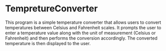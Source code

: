 # TempretureConverter
This program is a simple temperature converter that allows users to convert temperatures between Celsius and Fahrenheit scales. It prompts the user to enter a temperature value along with the unit of measurement (Celsius or Fahrenheit) and then performs the conversion accordingly. The converted temperature is then displayed to the user.
